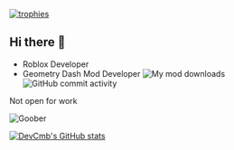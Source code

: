 [![trophies](https://github-profile-trophy.vercel.app/?username=29cmb&title=Stars,Followers,Commits,Repositories,MultipleLang,PullRequest&theme=onedark)](https://github.com/ryo-ma/github-profile-trophy)
## Hi there 👋

- Roblox Developer
- Geometry Dash Mod Developer ![My mod downloads](https://img.shields.io/github/downloads/29cmb/CleanMenu/total?logo=geode) ![GitHub commit activity](https://img.shields.io/github/commit-activity/m/29cmb/CleanMenu)


Not open for work

![Goober](https://img.shields.io/badge/professional%20goober-8A2BE2)

[![DevCmb's GitHub stats](https://github-readme-stats.vercel.app/api?username=29cmb&theme=dark)](https://github.com/anuraghazra/github-readme-stats)
